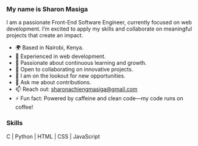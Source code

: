 ### My name is Sharon Masiga

I am a passionate Front-End Software Engineer, currently focused on web development. I’m excited to apply my skills and collaborate on meaningful projects that create an impact.

- 🌍 Based in Nairobi, Kenya.
- 🔭 Experienced in  web development.
- 🌱 Passionate about continuous learning and growth.
- 👯 Open to collaborating on innovative projects.
- 🤔 I am on the lookout for new opportunities.
- 💬 Ask me about contributions.
- 📫 Reach out: sharonachiengmasiga@gmail.com
- ⚡ Fun fact: Powered by caffeine and clean code—my code runs on coffee!

### Skills  
C | Python | HTML | CSS | JavaScript
